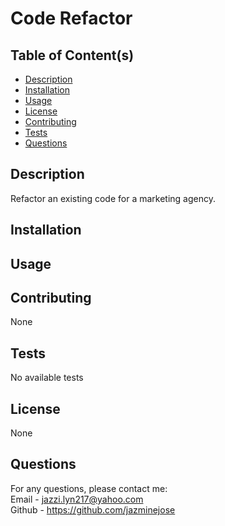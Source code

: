 # Code Refactor

## Table of Content(s)

- [Description](#description)
- [Installation](#installation)
- [Usage](#usage)
- [License](#license)
- [Contributing](#contributing)
- [Tests](#tests)
- [Questions](#questions)

## Description
Refactor an existing code for a marketing agency. 

## Installation

## Usage

## Contributing
None
## Tests
No available tests

## License
None

## Questions
For any questions, please contact me:<br>
Email - jazzi.lyn217@yahoo.com<br>
Github - https://github.com/jazminejose<br>
